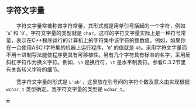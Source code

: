 ## 字符文字量

  字符文字量常被称做字符常量，其形式就是用单引号括起的一个字符，例如 '`a`' 和 '`0`'。字符文字量的类型就是 `char`。这样的字符文字量实际上是一种符号常量，表示在C++程序运行的计算机上的字符集中该字符的整数值。例如，如果你在一台使用ASCII字符集的机器上运行程序，'`0`' 的值就是 `48`。采用字符文字量而不用十进制写法能使程序更具有可移植性。另有几个字符具有标准的名字，采用反斜杠字符作为换义字符。例如，`\n` 是换行符，`\t` 是水平制表符。参看C.3.2节里有关各转义字符的细节。

  宽字符文字量的形式是 `L'ab'`，这里放在引号间的字符个数及意义由实现根据 `wchar_t` 类型确定。宽字符文字量的类型是 `wchar_t`。

🔚

